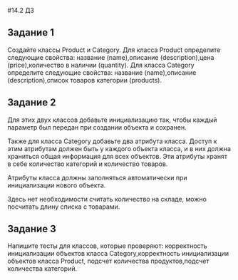 #14.2 ДЗ

## Задание 1
Создайте классы 
Product и Category.
Для класса Product определите следующие свойства: название (name),описание (description),цена (price),количество в наличии (quantity).
Для класса Category определите следующие свойства: название (name),описание (description),список товаров категории (products).

## Задание 2
Для этих двух классов добавьте инициализацию так, чтобы каждый параметр был передан при создании объекта и сохранен.

Также для класса 
Category
 добавьте два атрибута класса. Доступ к этим атрибутам должен быть у каждого объекта класса, и в них должна храниться общая информация для всех объектов. Эти атрибуты хранят в себе количество категорий и количество товаров.

Атрибуты класса должны заполняться автоматически при инициализации нового объекта.

Здесь нет необходимости считать количество на складе, можно посчитать длину списка с товарами.

## Задание 3
Напишите тесты для классов, которые проверяют:
корректность инициализации объектов класса Category,корректность инициализации объектов класса Product, подсчет количества продуктов,подсчет количества категорий.



